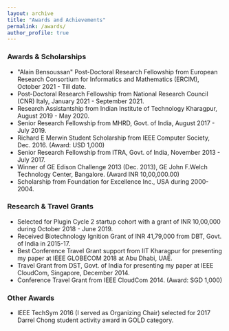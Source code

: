 ```yaml
---
layout: archive
title: "Awards and Achievements"
permalink: /awards/
author_profile: true
---
```


### Awards & Scholarships
  * "Alain Bensoussan" Post-Doctoral Research Fellowship from European Research Consortium for Informatics and Mathematics (ERCIM), October 2021 - Till date.
  * Post-Doctoral Research Fellowship from National Research Council (CNR) Italy, January 2021 - September 2021.
  * Research Assistantship from Indian Institute of Technology Kharagpur, August 2019 - May 2020.
  * Senior Research Fellowship from MHRD, Govt. of India, August 2017 - July 2019.
  * Richard E Merwin Student Scholarship from IEEE Computer Society, Dec. 2016. (Award: USD 1,000)
  * Senior Research Fellowship from ITRA, Govt. of India, November 2013 - July 2017.
  * Winner of GE Edison Challenge 2013 (Dec. 2013), GE John F.Welch Technology Center, Bangalore. (Award INR 10,00,000.00)
  * Scholarship from Foundation for Excellence Inc., USA during 2000-2004.


### Research & Travel Grants
  * Selected for Plugin Cycle 2 startup cohort with a grant of INR 10,00,000 during October 2018 - June 2019.
  * Received Biotechnology Ignition Grant of INR 41,79,000 from DBT, Govt. of India in 2015-17.
  * Best Conference Travel Grant support from IIT Kharagpur for presenting my paper at IEEE GLOBECOM 2018 at Abu Dhabi, UAE.
  * Travel Grant from DST, Govt. of India for presenting my paper at IEEE CloudCom, Singapore, December 2014.
  * Conference Travel Grant from IEEE CloudCom 2014. (Award: SGD 1,000)


### Other Awards
* IEEE TechSym 2016 (I served as Organizing Chair) selected for 2017 Darrel Chong student activity award in GOLD category.
